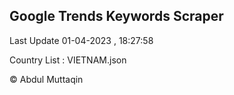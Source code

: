 

## Google Trends Keywords Scraper 
 
Last Update 01-04-2023 , 18:27:58

Country List :
VIETNAM.json



© Abdul Muttaqin 
